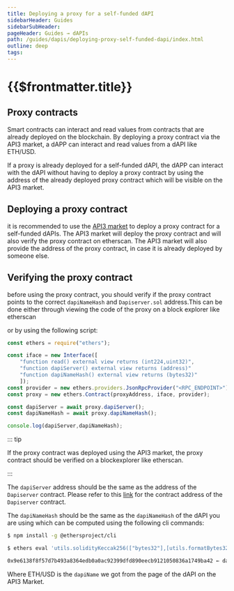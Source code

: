 ```yaml
---
title: Deploying a proxy for a self-funded dAPI
sidebarHeader: Guides
sidebarSubHeader:
pageHeader: Guides → dAPIs
path: /guides/dapis/deploying-proxy-self-funded-dapi/index.html
outline: deep
tags:
---
```


<!-- https://blog.chain.link/smart-contract-call-another-smart-contract/ -->

<!-- https://medium.com/@blockchain101/calling-the-function-of-another-contract-in-solidity-f9edfa921f4c -->

<PageHeader/>

<SearchHighlight/>

# {{$frontmatter.title}}

## Proxy contracts

Smart contracts can interact and read values from contracts that are already
deployed on the blockchain. By deploying a proxy contract via the API3 market, a
dAPP can interact and read values from a dAPI like ETH/USD.

If a proxy is already deployed for a self-funded dAPI, the dAPP can interact
with the dAPI without having to deploy a proxy contract by using the address of
the already deployed proxy contract which will be visible on the API3 market.

## Deploying a proxy contract

it is recommended to use the [API3 market](https://market.api3.org) to deploy a
proxy contract for a self-funded dAPIs. The API3 market will deploy the proxy
contract and will also verify the proxy contract on etherscan. The API3 market
will also provide the address of the proxy contract, in case it is already
deployed by someone else.

## Verifying the proxy contract

before using the proxy contract, you should verify if the proxy contract points
to the correct `dapiNameHash` and `Dapiserver.sol` address.This can be done
either through viewing the code of the proxy on a block explorer like etherscan

or by using the following script:

```javascript
const ethers = require("ethers");

const iface = new Interface([
    "function read() external view returns (int224,uint32)",
    "function dapiServer() external view returns (address)"
    "function dapiNameHash() external view returns (bytes32)"
    ]);
const provider = new ethers.providers.JsonRpcProvider("<RPC_ENDPOINT>");
const proxy = new ethers.Contract(proxyAddress, iface, provider);

const dapiServer = await proxy.dapiServer();
const dapiNameHash = await proxy.dapiNameHash();

console.log(dapiServer,dapiNameHash);
```

::: tip

If the proxy contract was deployed using the API3 market, the proxy contract
should be verified on a blockexplorer like etherscan.

:::

The `dapiServer` address should be the same as the address of the `Dapiserver`
contract. Please refer to this [link](../../../reference/dapis/chains.md) for
the contract address of the `Dapiserver` contract.

The `dapiNameHash` should be the same as the `dapiNameHash` of the dAPI you are
using which can be computed using the following cli commands:

```bash
$ npm install -g @ethersproject/cli

$ ethers eval 'utils.solidityKeccak256(["bytes32"],[utils.formatBytes32String("ETH/USD")])'

0x9e6138f8f57d7b493a8364edb0a0ac92399dfd890eecb9121050836a1749ba42 ← dapiNameHash
```

Where ETH/USD is the `dapiName` we got from the page of the dAPI on the API3
Market.
